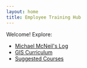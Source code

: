 ```yaml
---
layout: home
title: Employee Training Hub
---
```


Welcome! Explore:

- [Michael McNeil's Log](/logs/michael-mcneil/)
- [GIS Curriculum](/curriculum/gis/)
- [Suggested Courses](/suggested-resources/courses/)
